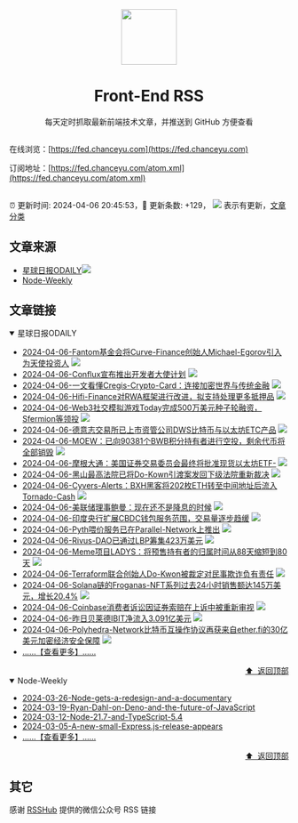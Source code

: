 <div align="center"><img width="100" src="/assets/rss.gif" /><h1>Front-End RSS</h1>
每天定时抓取最新前端技术文章，并推送到 GitHub 方便查看
</div>

## 

在线浏览：[https://fed.chanceyu.com](https://fed.chanceyu.com)

订阅地址：[https://fed.chanceyu.com/atom.xml](https://fed.chanceyu.com/atom.xml) 

##

:alarm_clock: 更新时间: 2024-04-06 20:45:53，:rocket: 更新条数: +129， ![](/assets/dot.png) 表示有更新，[文章分类](/TAGS.md)

## 文章来源

- [星球日报ODAILY](#星球日报odaily)![](/assets/dot.png)   
- [Node-Weekly](#node-weekly)  

## 文章链接

<details open>
<summary id="星球日报odaily">
 星球日报ODAILY
</summary>


- [2024-04-06-Fantom基金会将Curve-Finance创始人Michael-Egorov引入为天使投资人](https://www.odaily.news/newsflash/362866) ![](/assets/new.png)  
- [2024-04-06-Conflux宣布推出开发者大使计划](https://www.odaily.news/newsflash/362867) ![](/assets/new.png)  
- [2024-04-06-一文看懂Cregis-Crypto-Card：连接加密世界与传统金融](https://www.odaily.news/post/5194336) ![](/assets/new.png)  
- [2024-04-06-Hifi-Finance对RWA框架进行改进，拟支持处理更多抵押品](https://www.odaily.news/newsflash/362868) ![](/assets/new.png)  
- [2024-04-06-Web3社交模拟游戏Today完成500万美元种子轮融资，Sfermion等领投](https://www.odaily.news/newsflash/362869) ![](/assets/new.png)  
- [2024-04-06-德意志交易所已上市资管公司DWS比特币与以太坊ETC产品](https://www.odaily.news/newsflash/362870) ![](/assets/new.png)  
- [2024-04-06-MOEW：已向90381个BWB积分持有者进行空投，剩余代币将全部销毁](https://www.odaily.news/newsflash/362871) ![](/assets/new.png)  
- [2024-04-06-摩根大通：美国证券交易委员会最终将批准现货以太坊ETF-](https://www.odaily.news/newsflash/362872) ![](/assets/new.png)  
- [2024-04-06-黑山最高法院已将Do-Kown引渡案发回下级法院重新裁决](https://www.odaily.news/newsflash/362873) ![](/assets/new.png)  
- [2024-04-06-Cyvers-Alerts：BXH黑客将202枚ETH转至中间地址后流入Tornado-Cash](https://www.odaily.news/newsflash/362874) ![](/assets/new.png)  
- [2024-04-06-美联储理事鲍曼：现在还不是降息的时候](https://www.odaily.news/newsflash/362875) ![](/assets/new.png)  
- [2024-04-06-印度央行扩展CBDC钱包服务范围，交易量逐步趋缓](https://www.odaily.news/newsflash/362876) ![](/assets/new.png)  
- [2024-04-06-Pyth喂价服务已在Parallel-Network上推出](https://www.odaily.news/newsflash/362877) ![](/assets/new.png)  
- [2024-04-06-Rivus-DAO已通过LBP筹集423万美元](https://www.odaily.news/newsflash/362878) ![](/assets/new.png)  
- [2024-04-06-Meme项目LADYS：将预售持有者的归属时间从88天缩短到80天](https://www.odaily.news/newsflash/362879) ![](/assets/new.png)  
- [2024-04-06-Terraform联合创始人Do-Kwon被裁定对民事欺诈负有责任](https://www.odaily.news/newsflash/362880) ![](/assets/new.png)  
- [2024-04-06-Solana链的Froganas-NFT系列过去24小时销售额达145万美元，增长20.4%](https://www.odaily.news/newsflash/362881) ![](/assets/new.png)  
- [2024-04-06-Coinbase消费者诉讼因证券索赔在上诉中被重新审视](https://www.odaily.news/newsflash/362882) ![](/assets/new.png)  
- [2024-04-06-昨日贝莱德IBIT净流入3.091亿美元](https://www.odaily.news/newsflash/362883) ![](/assets/new.png)  
- [2024-04-06-Polyhedra-Network比特币互操作协议再获来自ether.fi的30亿美元加密经济安全保障](https://www.odaily.news/newsflash/362884) ![](/assets/new.png)  
- [......【查看更多】......](/details/星球日报ODAILY.md)

<div align="right"><a href="#文章来源">⬆ &nbsp;返回顶部</a></div>
</details>

<details open>
<summary id="node-weekly">
 Node-Weekly
</summary>


- [2024-03-26-Node-gets-a-redesign-and-a-documentary](https://nodeweekly.com/issues/526)  
- [2024-03-19-Ryan-Dahl-on-Deno-and-the-future-of-JavaScript](https://nodeweekly.com/issues/525)  
- [2024-03-12-Node-21.7-and-TypeScript-5.4](https://nodeweekly.com/issues/524)  
- [2024-03-05-A-new-small-Express.js-release-appears](https://nodeweekly.com/issues/523)  
- [......【查看更多】......](/details/Node-Weekly.md)

<div align="right"><a href="#文章来源">⬆ &nbsp;返回顶部</a></div>
</details>


## 其它
感谢 [RSSHub](https://github.com/DIYgod/RSSHub) 提供的微信公众号 RSS 链接
